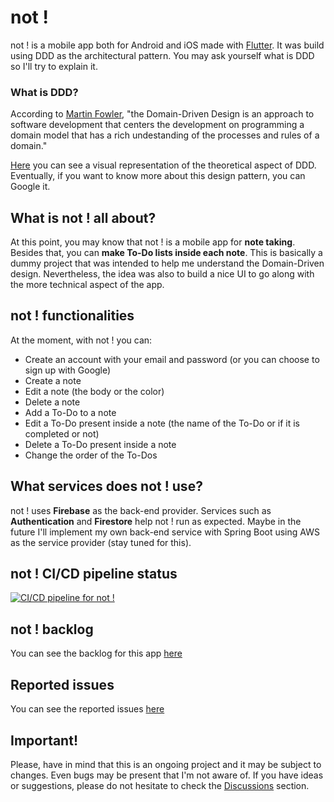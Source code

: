 # not !

not ! is a mobile app both for Android and iOS made with [Flutter](https://flutter.dev). It was build using DDD as the architectural pattern. You may ask yourself what is DDD so I'll try to explain it.

### What is DDD?

According to [Martin Fowler](https://martinfowler.com/bliki/DomainDrivenDesign.html), "the Domain-Driven Design is an approach to software development that centers the development on programming a domain model that has a rich undestanding of the processes and rules of a domain."

[Here](https://github.com/ResoCoder/flutter-ddd-firebase-course/blob/master/ddd-architecture-proposal.svg) you can see a visual representation of the theoretical aspect of DDD. Eventually, if you want to know more about this design pattern, you can Google it.

## What is not ! all about?

At this point, you may know that not ! is a mobile app for **note taking**. Besides that, you can **make To-Do lists inside each note**. This is basically a dummy project that was intended to help me understand the Domain-Driven design. Nevertheless, the idea was also to build a nice UI to go along with the more technical aspect of the app.

## not ! functionalities

At the moment, with not ! you can:

- Create an account with your email and password (or you can choose to sign up with Google)
- Create a note
- Edit a note (the body or the color)
- Delete a note
- Add a To-Do to a note
- Edit a To-Do present inside a note (the name of the To-Do or if it is completed or not)
- Delete a To-Do present inside a note
- Change the order of the To-Dos

## What services does not ! use?

not ! uses **Firebase** as the back-end provider. Services such as **Authentication** and **Firestore** help not ! run as expected. Maybe in the future I'll implement my own back-end service with Spring Boot using AWS as the service provider (stay tuned for this).

## not ! CI/CD pipeline status

[![CI/CD pipeline for not !](https://github.com/augiavedoni/not/actions/workflows/tests.yaml/badge.svg)](https://github.com/augiavedoni/not/actions/workflows/tests.yaml)

## not ! backlog

You can see the backlog for this app [here](https://github.com/users/augiavedoni/projects/2)

## Reported issues

You can see the reported issues [here](https://github.com/augiavedoni/not/issues)

## Important!

Please, have in mind that this is an ongoing project and it may be subject to changes. Even bugs may be present that I'm not aware of. If you have ideas or suggestions, please do not hesitate to check the [Discussions](https://github.com/augiavedoni/not/discussions) section.
